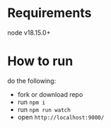 # Requirements
node v18.15.0+

# How to run
do the following:
 - fork or download repo
 - run `npm i`
 - run `npm run watch`
 - open `http://localhost:9000/`
